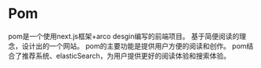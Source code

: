 # Pom
pom是一个使用next.js框架+arco desgin编写的前端项目。
基于简便阅读的理念，设计出的一个网站。
pom的主要功能是提供用户方便的阅读和创作。
pom结合了推荐系统、elasticSearch，为用户提供更好的阅读体验和搜索体验。
